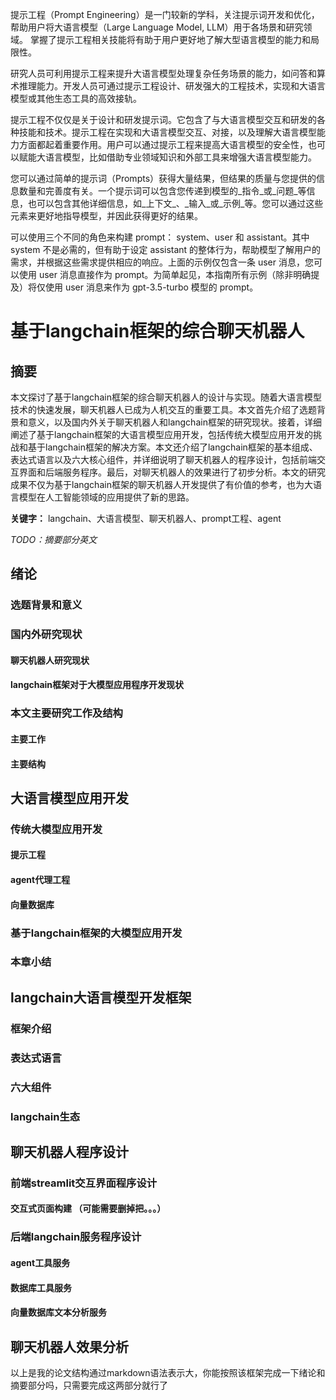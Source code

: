 提示工程（Prompt Engineering）是一门较新的学科，关注提示词开发和优化，帮助用户将大语言模型（Large Language Model, LLM）用于各场景和研究领域。 
掌握了提示工程相关技能将有助于用户更好地了解大型语言模型的能力和局限性。

研究人员可利用提示工程来提升大语言模型处理复杂任务场景的能力，如问答和算术推理能力。开发人员可通过提示工程设计、研发强大的工程技术，实现和大语言模型或其他生态工具的高效接轨。

提示工程不仅仅是关于设计和研发提示词。它包含了与大语言模型交互和研发的各种技能和技术。提示工程在实现和大语言模型交互、对接，以及理解大语言模型能力方面都起着重要作用。用户可以通过提示工程来提高大语言模型的安全性，也可以赋能大语言模型，比如借助专业领域知识和外部工具来增强大语言模型能力。

您可以通过简单的提示词（Prompts）获得大量结果，但结果的质量与您提供的信息数量和完善度有关。一个提示词可以包含您传递到模型的_指令_或_问题_等信息，也可以包含其他详细信息，如_上下文_、_输入_或_示例_等。您可以通过这些元素来更好地指导模型，并因此获得更好的结果。

可以使用三个不同的角色来构建 prompt： system、user 和 assistant。其中 system 不是必需的，但有助于设定 assistant 的整体行为，帮助模型了解用户的需求，并根据这些需求提供相应的响应。上面的示例仅包含一条 user 消息，您可以使用 user 消息直接作为 prompt。为简单起见，本指南所有示例（除非明确提及）将仅使用 user 消息来作为 gpt-3.5-turbo 模型的 prompt。



# 基于langchain框架的综合聊天机器人


## 摘要

本文探讨了基于langchain框架的综合聊天机器人的设计与实现。随着大语言模型技术的快速发展，聊天机器人已成为人机交互的重要工具。本文首先介绍了选题背景和意义，以及国内外关于聊天机器人和langchain框架的研究现状。接着，详细阐述了基于langchain框架的大语言模型应用开发，包括传统大模型应用开发的挑战和基于langchain框架的解决方案。本文还介绍了langchain框架的基本组成、表达式语言以及六大核心组件，并详细说明了聊天机器人的程序设计，包括前端交互界面和后端服务程序。最后，对聊天机器人的效果进行了初步分析。本文的研究成果不仅为基于langchain框架的聊天机器人开发提供了有价值的参考，也为大语言模型在人工智能领域的应用提供了新的思路。

**关键字：** langchain、大语言模型、聊天机器人、prompt工程、agent


*TODO：摘要部分英文*


## 绪论

### 选题背景和意义

### 国内外研究现状

#### 聊天机器人研究现状

#### langchain框架对于大模型应用程序开发现状

### 本文主要研究工作及结构

#### 主要工作

#### 主要结构

## 大语言模型应用开发

### 传统大模型应用开发

#### 提示工程

#### agent代理工程

#### 向量数据库

### 基于langchain框架的大模型应用开发

### 本章小结

## langchain大语言模型开发框架

### 框架介绍

### 表达式语言

### 六大组件

### langchain生态

## 聊天机器人程序设计

### 前端streamlit交互界面程序设计

#### 交互式页面构建 （可能需要删掉把。。。）

### 后端langchain服务程序设计

#### agent工具服务

#### 数据库工具服务

#### 向量数据库文本分析服务

## 聊天机器人效果分析


以上是我的论文结构通过markdown语法表示大，你能按照该框架完成一下绪论和摘要部分吗，只需要完成这两部分就行了